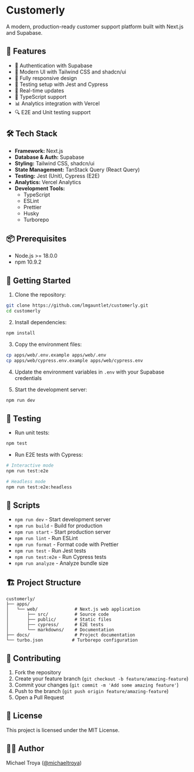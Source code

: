 # Customerly

A modern, production-ready customer support platform built with Next.js and Supabase.

## 🚀 Features

- 🔐 Authentication with Supabase
- 🎨 Modern UI with Tailwind CSS and shadcn/ui
- 📱 Fully responsive design
- 🧪 Testing setup with Jest and Cypress
- 🔄 Real-time updates
- 🎯 TypeScript support
- 📊 Analytics integration with Vercel
- 🔍 E2E and Unit testing support

## 🛠️ Tech Stack

- **Framework:** Next.js
- **Database & Auth:** Supabase
- **Styling:** Tailwind CSS, shadcn/ui
- **State Management:** TanStack Query (React Query)
- **Testing:** Jest (Unit), Cypress (E2E)
- **Analytics:** Vercel Analytics
- **Development Tools:**
  - TypeScript
  - ESLint
  - Prettier
  - Husky
  - Turborepo

## 📦 Prerequisites

- Node.js >= 18.0.0
- npm 10.9.2

## 🚀 Getting Started

1. Clone the repository:
```bash
git clone https://github.com/lmgauntlet/customerly.git
cd customerly
```

2. Install dependencies:
```bash
npm install
```

3. Copy the environment files:
```bash
cp apps/web/.env.example apps/web/.env
cp apps/web/cypress.env.example apps/web/cypress.env
```

4. Update the environment variables in `.env` with your Supabase credentials

5. Start the development server:
```bash
npm run dev
```

## 🧪 Testing

- Run unit tests:
```bash
npm test
```

- Run E2E tests with Cypress:
```bash
# Interactive mode
npm run test:e2e

# Headless mode
npm run test:e2e:headless
```

## 📝 Scripts

- `npm run dev` - Start development server
- `npm run build` - Build for production
- `npm run start` - Start production server
- `npm run lint` - Run ESLint
- `npm run format` - Format code with Prettier
- `npm run test` - Run Jest tests
- `npm run test:e2e` - Run Cypress tests
- `npm run analyze` - Analyze bundle size

## 🏗️ Project Structure

```
customerly/
├── apps/
│   └── web/              # Next.js web application
│       ├── src/          # Source code
│       ├── public/       # Static files
│       ├── cypress/      # E2E tests
│       └── markdowns/    # Documentation
├── docs/                 # Project documentation
└── turbo.json           # Turborepo configuration
```

## 🤝 Contributing

1. Fork the repository
2. Create your feature branch (`git checkout -b feature/amazing-feature`)
3. Commit your changes (`git commit -m 'Add some amazing feature'`)
4. Push to the branch (`git push origin feature/amazing-feature`)
5. Open a Pull Request

## 📄 License

This project is licensed under the MIT License.

## 👨‍💻 Author

Michael Troya ([@michaeltroya](https://twitter.com/michaeltroya))
